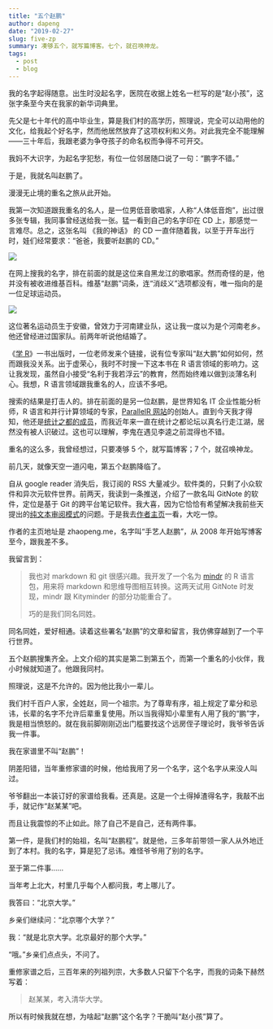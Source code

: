 ```yaml
---
title: "五个赵鹏"
author: dapeng
date: "2019-02-27"
slug: five-zp
summary: 凑够五个，就写篇博客。七个，就召唤神龙。
tags: 
  - post
  - blog
---
```






我的名字起得随意。出生时没起名字，医院在收据上姓名一栏写的是“赵小孩”，这张字条至今夹在我家的新华词典里。

先父是七十年代的高中毕业生，算是我们村的高学历，照理说，完全可以动用他的文化，给我起个好名字，然而他居然放弃了这项权利和义务。对此我完全不能理解——三十年后，我跟老婆为争夺孩子的命名权而争得不可开交。

我妈不大识字，为起名字犯愁，有位一位邻居随口说了一句：“鹏字不错。”

于是，我就名叫赵鹏了。

漫漫无止境的重名之旅从此开始。

我第一次知道跟我重名的名人，是一位男低音歌唱家，人称“人体低音炮”，出过很多张专辑，我同事曾经送给我一张。猛一看到自己的名字印在 CD 上，那感觉一言难尽。总之，这张名叫 《我的神话》 的 CD 一直伴随着我，以至于开车出行时，娃们经常要求：“爸爸，我要听赵鹏的 CD。”

![](https://images-cn.ssl-images-amazon.com/images/I/51XU4zBYLHL.jpg)

在网上搜我的名字，排在前面的就是这位来自黑龙江的歌唱家。然而奇怪的是，他并没有被收进维基百科。维基“赵鹏”词条，连“消歧义”选项都没有，唯一指向的是一位足球运动员。

![](https://gss3.bdstatic.com/-Po3dSag_xI4khGkpoWK1HF6hhy/baike/c0%3Dbaike80%2C5%2C5%2C80%2C26/sign=0232e6ae31d3d539d53007915bee8235/f9dcd100baa1cd11b953b470be12c8fcc2ce2dfd.jpg)

这位著名运动员生于安徽，曾效力于河南建业队，这让我一度以为是个河南老乡。他还曾经进过国家队。前两年听说他结婚了。

《[学 R](http://xuer.dapengde.com/)》一书出版时，一位老师发来个链接，说有位专家叫“赵大鹏”如何如何，然而跟我没关系。出于虚荣心，我时不时搜一下这本书在 R 语言领域的影响力。这让我发现，虽然自小接受“名利于我若浮云”的教育，然而始终难以做到淡薄名利心。我想，R 语言领域跟我重名的人，应该不多吧。

搜索的结果是打击人的。排在前面的是另一位赵鹏，是世界知名 IT 企业性能分析师，R 语言和并行计算领域的专家，[ParallelR 网站](http://www.parallelr.com/)的创始人。直到今天我才得知，他还是[统计之都的成员](https://github.com/cosname/cosx.org/blob/master/data/members.yaml)，而我近年来一直在统计之都论坛以真名行走江湖，居然没有被人识破过。这也可以理解，李鬼在遇见李逵之前混得也不错。

重名的这么多，我曾经想过，只要凑够 5 个，就写篇博客；7 个，就召唤神龙。

前几天，就像天空一道闪电，第五个赵鹏降临了。

自从 google reader 消失后，我订阅的 RSS 大量减少。软件类的，只剩了小众软件和异次元软件世界。前两天，我读到一条推送，介绍了一款名叫 GitNote 的软件，定位是基于 Git 的跨平台笔记软件。我大喜，因为它恰恰有希望解决我前些天提出的[纯文本审阅模式](https://www.pzhao.org/zh/post/txt-review-mode/)的问题。于是我去[作者主页](https://zhaopeng.me/)一看，大吃一惊。

作者的主页地址是 zhaopeng.me，名字叫“手艺人赵鹏”，从 2008 年开始写博客至今，跟我差不多。

我留言到：

> 我也对 markdown 和 git 很感兴趣。我开发了一个名为 [mindr](https://www.pzhao.org/zh/post/mindr-mm/) 的 R 语言包，用来将 markdown 和思维导图相互转换。这两天试用 GitNote 时发现，mindr 跟 Kityminder 的部分功能重合了。
>
> 巧的是我们同名同姓。

同名同姓，爱好相通。读着这些署名“赵鹏”的文章和留言，我仿佛穿越到了一个平行世界。

五个赵鹏搜集齐全。上文介绍的其实是第二到第五个，而第一个重名的小伙伴，我小时候就知道了。他跟我同村。

照理说，这是不允许的。因为他比我小一辈儿。

我们村千百户人家，全姓赵，同一个祖宗。为了尊卑有序，祖上规定了辈分和忌讳，长辈的名字不允许后辈重复使用。所以当我得知小辈里有人用了我的“鹏”字，我是相当愤怒的。就在我前脚刚刚迈出门槛要找这个远房侄子理论时，我爷爷告诉我一件事。

我在家谱里不叫“赵鹏”！

阴差阳错，当年重修家谱的时候，他给我用了另一个名字，这个名字从来没人叫过。

爷爷翻出一本装订好的家谱给我看。还真是。这是一个土得掉渣得名字，我敲不出手，就记作“赵某某”吧。

而且让我震惊的不止如此。除了自己不是自己，还有两件事。

第一件，是我们村的始祖，名叫“赵鹏程”。就是他，三多年前带领一家人从外地迁到了本村。我的名字，算是犯了忌讳。难怪爷爷用了别的名字。

至于第二件事……

当年考上北大，村里几乎每个人都问我，考上哪儿了。

我答曰：“北京大学。”

乡亲们继续问：“北京哪个大学？”

我：“就是北京大学。北京最好的那个大学。”

“哦。”乡亲们点点头，不问了。

重修家谱之后，三百年来的列祖列宗，大多数人只留下个名字，而我的词条下赫然写着：

> 赵某某，考入清华大学。

所以有时候我就在想，为啥起“赵鹏”这个名字？干脆叫“赵小孩”算了。

